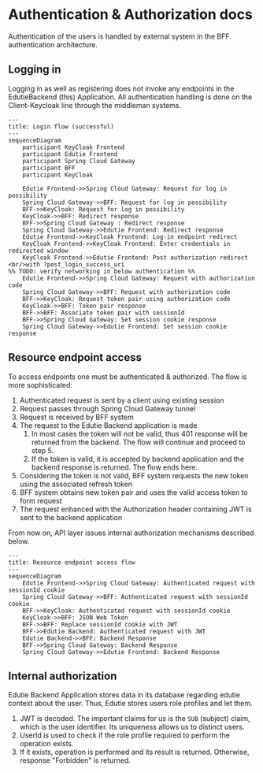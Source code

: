 # Authentication & Authorization docs

Authentication of the users is handled by external system in the BFF authentication architecture.

## Logging in

Logging in as well as registering does not invoke any endpoints in the EdutieBackend (this) Application. All authentication handling
is done on the Client-Keycloak line through the middleman systems. 

```mermaid
---
title: Login flow (successful)
---
sequenceDiagram
    participant KeyCloak Frontend
    participant Edutie Frontend
    participant Spring Cloud Gateway
    participant BFF
    participant KeyCloak
    
    Edutie Frontend->>Spring Cloud Gateway: Request for log in possibility
    Spring Cloud Gateway->>BFF: Request for log in possibility
    BFF->>KeyCloak: Request for log in possibility
    KeyCloak->>BFF: Redirect response
    BFF->>Spring Cloud Gateway : Redirect response
    Spring Cloud Gateway->>Edutie Frontend: Redirect response
    Edutie Frontend->>KeyCloak Frontend: Log-in endpoint redirect
    KeyCloak Frontend->>KeyCloak Frontend: Enter credentials in redirected window
    KeyCloak Frontend->>Edutie Frontend: Post authorization redirect <br/>with ?post_login_success_uri
%% TODO: verify networking in below authentication %%
    Edutie Frontend->>Spring Cloud Gateway: Request with authorization code
    Spring Cloud Gateway->>BFF: Request with authorization code
    BFF->>KeyCloak: Request token pair using authorization code
    KeyCloak->>BFF: Token pair response
    BFF->>BFF: Associate token pair with sessionId
    BFF->>Spring Cloud Gateway: Set session cookie response
    Spring Cloud Gateway->>Edutie Frontend: Set session cookie response
```

## Resource endpoint access

To access endpoints one must be authenticated & authorized. The flow is more sophisticated:
1. Authenticated request is sent by a client using existing session
2. Request passes through Spring Cloud Gateway tunnel
3. Request is received by BFF system
4. The request to the Edutie Backend application is made
   1. In most cases the token will not be valid, thus 401 response will be returned from the backend. The flow will continue and proceed to step 5.
   2. If the token is valid, it is accepted by backend application and the backend response is returned. The flow ends here.
5. Considering the token is not valid, BFF system requests the new token using the associated refresh token
6. BFF system obtains new token pair and uses the valid access token to form request
7. The request enhanced with the Authorization header containing JWT is sent to the backend application

From now on, API layer issues internal authorization mechanisms described below.

```mermaid
---
title: Resource endpoint access flow
---
sequenceDiagram
    Edutie Frontend->>Spring Cloud Gateway: Authenticated request with sessionId cookie
    Spring Cloud Gateway->>BFF: Authenticated request with sessionId cookie
    BFF->>KeyCloak: Authenticated request with sessionId cookie
    KeyCloak->>BFF: JSON Web Token
    BFF->>BFF: Replace sessionId cookie with JWT
    BFF->>Edutie Backend: Authenticated request with JWT
    Edutie Backend->>BFF: Backend Response
    BFF->>Spring Cloud Gateway: Backend Response
    Spring Cloud Gateway->>Edutie Frontend: Backend Response
```


## Internal authorization

Edutie Backend Application stores data in its database regarding edutie context about the user. Thus, Edutie stores users role profiles and let them.
1. JWT is decoded. The important claims for us is the `SUB` (subject) claim, which is the user identifier. Its uniqueness allows us to distinct users.
2. UserId is used to check if the role profile required to perform the operation exists.
3. If it exists, operation is performed and its result is returned. Otherwise, response "Forbidden" is returned.
